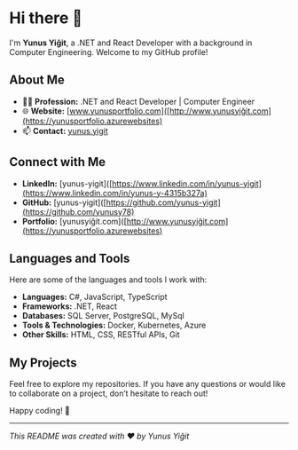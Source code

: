 # Hi there 👋

I'm **Yunus Yiğit**, a .NET and React Developer with a background in Computer Engineering. Welcome to my GitHub profile!

## About Me

- 👨‍💻 **Profession:** .NET and React Developer | Computer Engineer
- 🌐 **Website:** [www.yunusportfolio.com]([http://www.yunusyiğit.com](https://yunusportfolio.azurewebsites)
- 📫 **Contact:** [yunus.yigit](mailto:yunusyigitmsnh778@gmail.com)

## Connect with Me

- **LinkedIn:** [yunus-yigit]([https://www.linkedin.com/in/yunus-yigit](https://www.linkedin.com/in/yunus-y-4315b327a)
- **GitHub:** [yunus-yigit]([https://github.com/yunus-yigit](https://github.com/yunusy78) 
- **Portfolio:** [yunusyiğit.com]([http://www.yunusyiğit.com](https://yunusportfolio.azurewebsites) 

## Languages and Tools

Here are some of the languages and tools I work with:

- **Languages:** C#, JavaScript, TypeScript
- **Frameworks:** .NET, React
- **Databases:** SQL Server, PostgreSQL, MySql
- **Tools & Technologies:** Docker, Kubernetes, Azure
- **Other Skills:** HTML, CSS, RESTful APIs, Git

## My Projects

Feel free to explore my repositories. If you have any questions or would like to collaborate on a project, don’t hesitate to reach out!

Happy coding! 🎉

---

*This README was created with ❤️ by Yunus Yiğit*
